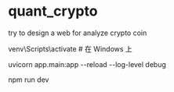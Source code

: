 # quant_crypto
try to design a web for analyze crypto coin

venv\Scripts\activate  # 在 Windows 上

uvicorn app.main:app --reload --log-level debug

 npm run dev
